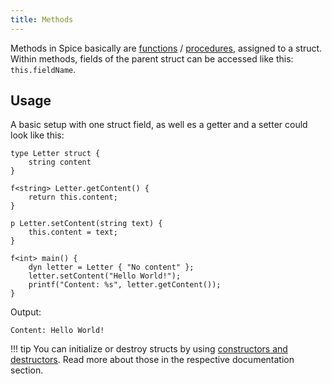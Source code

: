 ```yaml
---
title: Methods
---
```


Methods in Spice basically are [functions](functions.md) / [procedures](procedures.md), assigned to a struct. Within methods,
fields of the parent struct can be accessed like this: `this.fieldName`.

## Usage

A basic setup with one struct field, as well es a getter and a setter could look like this:
```spice
type Letter struct {
    string content
}

f<string> Letter.getContent() {
    return this.content;
}

p Letter.setContent(string text) {
    this.content = text;
}

f<int> main() {
    dyn letter = Letter { "No content" };
    letter.setContent("Hello World!");
    printf("Content: %s", letter.getContent());
}
```

Output:
```
Content: Hello World!
```

!!! tip
    You can initialize or destroy structs by using [constructors and destructors](constructors-destructors.md).
    Read more about those in the respective documentation section.
